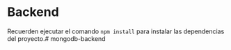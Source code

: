# Backend 

Recuerden ejecutar el comando `npm install` para instalar las dependencias del proyecto.#   m o n g o d b - b a c k e n d  
 